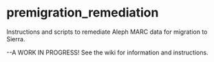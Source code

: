 # premigration_remediation
Instructions and scripts to remediate Aleph MARC data for migration to Sierra.

--A WORK IN PROGRESS!
See the wiki for information and instructions.
